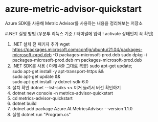 # azure-metric-advisor-quickstart
Azure SDK를 사용해 Metric Advisor를 사용하는 내용을 정리해보는 저장소

#.NET 실행 방법
(우분투 리눅스 기준 / 터미널에 입력 ! activate 상태인지 꼭 확인)

1. .NET 설치 전 패키지 추가
  wget https://packages.microsoft.com/config/ubuntu/21.04/packages-microsoft-prod.deb -O packages-microsoft-prod.deb
  sudo dpkg -i packages-microsoft-prod.deb
  rm packages-microsoft-prod.deb
1. .NET SDK를 사용 ( 아래 4줄 그대로 복붙)
  sudo apt-get update; \
  sudo apt-get install -y apt-transport-https && \
  sudo apt-get update && \
  sudo apt-get install -y dotnet-sdk-6.0
1. 설치 확인
dotnet --list-sdks   << 이거 돌려서 버전 확인하기
1. dotnet new console -n metrics-advisor-quickstart
1. cd  metrics-advisor-quickstart
1. dotnet build
1. dotnet add package Azure.AI.MetricsAdvisor --version 1.1.0
1. 실행 dotnet run "Program.cs"
